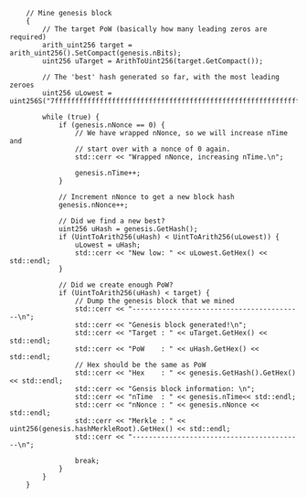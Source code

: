         // Mine genesis block
        {
            // The target PoW (basically how many leading zeros are required)
            arith_uint256 target = arith_uint256().SetCompact(genesis.nBits);
            uint256 uTarget = ArithToUint256(target.GetCompact());

            // The 'best' hash generated so far, with the most leading zeroes
            uint256 uLowest = uint256S("7fffffffffffffffffffffffffffffffffffffffffffffffffffffffffffffff");

            while (true) {
                if (genesis.nNonce == 0) {
                    // We have wrapped nNonce, so we will increase nTime and
                    // start over with a nonce of 0 again.
                    std::cerr << "Wrapped nNonce, increasing nTime.\n";

                    genesis.nTime++;
                }

                // Increment nNonce to get a new block hash
                genesis.nNonce++;

                // Did we find a new best?
                uint256 uHash = genesis.GetHash();
                if (UintToArith256(uHash) < UintToArith256(uLowest)) {
                    uLowest = uHash;
                    std::cerr << "New low: " << uLowest.GetHex() << std::endl;
                }

                // Did we create enough PoW?
                if (UintToArith256(uHash) < target) {
                    // Dump the genesis block that we mined
                    std::cerr << "------------------------------------------\n";
                    std::cerr << "Genesis block generated!\n";
                    std::cerr << "Target : " << uTarget.GetHex() << std::endl;
                    std::cerr << "PoW    : " << uHash.GetHex() << std::endl;
                    // Hex should be the same as PoW
                    std::cerr << "Hex    : " << genesis.GetHash().GetHex() << std::endl; 
                    std::cerr << "Gensis block information: \n";
                    std::cerr << "nTime  : " << genesis.nTime<< std::endl;
                    std::cerr << "nNonce : " << genesis.nNonce << std::endl;
                    std::cerr << "Merkle : " << uint256(genesis.hashMerkleRoot).GetHex() << std::endl;
                    std::cerr << "------------------------------------------\n";

                    break;
                }
            }
        }
